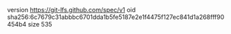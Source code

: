 version https://git-lfs.github.com/spec/v1
oid sha256:6c7679c31abbbc6701dda1b5fe5187e2e1f4475f127ec841d1a268fff90454b4
size 535
